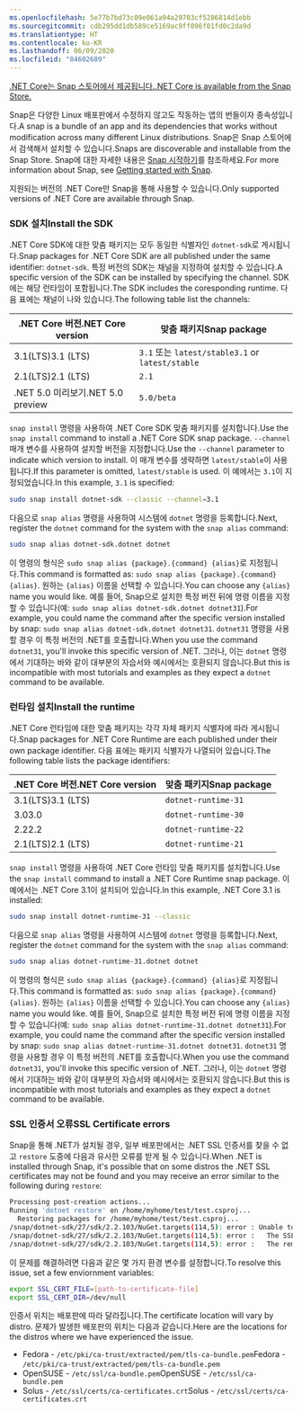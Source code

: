 ```yaml
---
ms.openlocfilehash: 5e77b7bd73c09e061a94a29703cf5286814d1ebb
ms.sourcegitcommit: cdb295dd1db589ce5169ac9ff096f01fd0c2da9d
ms.translationtype: HT
ms.contentlocale: ko-KR
ms.lasthandoff: 06/09/2020
ms.locfileid: "84602689"
---
```


[<span data-ttu-id="c6667-101">.NET Core는 Snap 스토어에서 제공됩니다.</span><span class="sxs-lookup"><span data-stu-id="c6667-101">.NET Core is available from the Snap Store.</span></span>](https://snapcraft.io/dotnet-sdk)

<span data-ttu-id="c6667-102">Snap은 다양한 Linux 배포판에서 수정하지 않고도 작동하는 앱의 번들이자 종속성입니다.</span><span class="sxs-lookup"><span data-stu-id="c6667-102">A snap is a bundle of an app and its dependencies that works without modification across many different Linux distributions.</span></span> <span data-ttu-id="c6667-103">Snap은 Snap 스토어에서 검색해서 설치할 수 있습니다.</span><span class="sxs-lookup"><span data-stu-id="c6667-103">Snaps are discoverable and installable from the Snap Store.</span></span> <span data-ttu-id="c6667-104">Snap에 대한 자세한 내용은 [Snap 시작하기](https://snapcraft.io/docs/getting-started)를 참조하세요.</span><span class="sxs-lookup"><span data-stu-id="c6667-104">For more information about Snap, see [Getting started with Snap](https://snapcraft.io/docs/getting-started).</span></span>

<span data-ttu-id="c6667-105">지원되는 버전의 .NET Core만 Snap을 통해 사용할 수 있습니다.</span><span class="sxs-lookup"><span data-stu-id="c6667-105">Only supported versions of .NET Core are available through Snap.</span></span>

### <a name="install-the-sdk"></a><span data-ttu-id="c6667-106">SDK 설치</span><span class="sxs-lookup"><span data-stu-id="c6667-106">Install the SDK</span></span>

<span data-ttu-id="c6667-107">.NET Core SDK에 대한 맞춤 패키지는 모두 동일한 식별자인 `dotnet-sdk`로 게시됩니다.</span><span class="sxs-lookup"><span data-stu-id="c6667-107">Snap packages for .NET Core SDK are all published under the same identifier: `dotnet-sdk`.</span></span> <span data-ttu-id="c6667-108">특정 버전의 SDK는 채널을 지정하여 설치할 수 있습니다.</span><span class="sxs-lookup"><span data-stu-id="c6667-108">A specific version of the SDK can be installed by specifying the channel.</span></span> <span data-ttu-id="c6667-109">SDK에는 해당 런타임이 포함됩니다.</span><span class="sxs-lookup"><span data-stu-id="c6667-109">The SDK includes the coresponding runtime.</span></span> <span data-ttu-id="c6667-110">다음 표에는 채널이 나와 있습니다.</span><span class="sxs-lookup"><span data-stu-id="c6667-110">The following table list the channels:</span></span>

| <span data-ttu-id="c6667-111">.NET Core 버전</span><span class="sxs-lookup"><span data-stu-id="c6667-111">.NET Core version</span></span> | <span data-ttu-id="c6667-112">맞춤 패키지</span><span class="sxs-lookup"><span data-stu-id="c6667-112">Snap package</span></span>             |
|-------------------|--------------------------|
| <span data-ttu-id="c6667-113">3.1(LTS)</span><span class="sxs-lookup"><span data-stu-id="c6667-113">3.1 (LTS)</span></span>         | <span data-ttu-id="c6667-114">`3.1` 또는 `latest/stable`</span><span class="sxs-lookup"><span data-stu-id="c6667-114">`3.1` or `latest/stable`</span></span> |
| <span data-ttu-id="c6667-115">2.1(LTS)</span><span class="sxs-lookup"><span data-stu-id="c6667-115">2.1 (LTS)</span></span>         | `2.1`                    |
| <span data-ttu-id="c6667-116">.NET 5.0 미리보기</span><span class="sxs-lookup"><span data-stu-id="c6667-116">.NET 5.0 preview</span></span>  | `5.0/beta`               |

<span data-ttu-id="c6667-117">`snap install` 명령을 사용하여 .NET Core SDK 맞춤 패키지를 설치합니다.</span><span class="sxs-lookup"><span data-stu-id="c6667-117">Use the `snap install` command to install a .NET Core SDK snap package.</span></span> <span data-ttu-id="c6667-118">`--channel` 매개 변수를 사용하여 설치할 버전을 지정합니다.</span><span class="sxs-lookup"><span data-stu-id="c6667-118">Use the `--channel` parameter to indicate which version to install.</span></span> <span data-ttu-id="c6667-119">이 매개 변수를 생략하면 `latest/stable`이 사용됩니다.</span><span class="sxs-lookup"><span data-stu-id="c6667-119">If this parameter is omitted, `latest/stable` is used.</span></span> <span data-ttu-id="c6667-120">이 예에서는 `3.1`이 지정되었습니다.</span><span class="sxs-lookup"><span data-stu-id="c6667-120">In this example, `3.1` is specified:</span></span>

```bash
sudo snap install dotnet-sdk --classic --channel=3.1
```

<span data-ttu-id="c6667-121">다음으로 `snap alias` 명령을 사용하여 시스템에 `dotnet` 명령을 등록합니다.</span><span class="sxs-lookup"><span data-stu-id="c6667-121">Next, register the `dotnet` command for the system with the `snap alias` command:</span></span>

```bash
sudo snap alias dotnet-sdk.dotnet dotnet
```

<span data-ttu-id="c6667-122">이 명령의 형식은 `sudo snap alias {package}.{command} {alias}`로 지정됩니다.</span><span class="sxs-lookup"><span data-stu-id="c6667-122">This command is formatted as: `sudo snap alias {package}.{command} {alias}`.</span></span> <span data-ttu-id="c6667-123">원하는 `{alias}` 이름을 선택할 수 있습니다.</span><span class="sxs-lookup"><span data-stu-id="c6667-123">You can choose any `{alias}` name you would like.</span></span> <span data-ttu-id="c6667-124">예를 들어, Snap으로 설치한 특정 버전 뒤에 명령 이름을 지정할 수 있습니다(예: `sudo snap alias dotnet-sdk.dotnet dotnet31`).</span><span class="sxs-lookup"><span data-stu-id="c6667-124">For example, you could name the command after the specific version installed by snap: `sudo snap alias dotnet-sdk.dotnet dotnet31`.</span></span> <span data-ttu-id="c6667-125">`dotnet31` 명령을 사용할 경우 이 특정 버전의 .NET를 호출합니다.</span><span class="sxs-lookup"><span data-stu-id="c6667-125">When you use the command `dotnet31`, you'll invoke this specific version of .NET.</span></span> <span data-ttu-id="c6667-126">그러나, 이는 `dotnet` 명령에서 기대하는 바와 같이 대부분의 자습서와 예시에서는 호환되지 않습니다.</span><span class="sxs-lookup"><span data-stu-id="c6667-126">But this is incompatible with most tutorials and examples as they expect a `dotnet` command to be available.</span></span>

### <a name="install-the-runtime"></a><span data-ttu-id="c6667-127">런타임 설치</span><span class="sxs-lookup"><span data-stu-id="c6667-127">Install the runtime</span></span>

<span data-ttu-id="c6667-128">.NET Core 런타임에 대한 맞춤 패키지는 각각 자체 패키지 식별자에 따라 게시됩니다.</span><span class="sxs-lookup"><span data-stu-id="c6667-128">Snap packages for .NET Core Runtime are each published under their own package identifier.</span></span> <span data-ttu-id="c6667-129">다음 표에는 패키지 식별자가 나열되어 있습니다.</span><span class="sxs-lookup"><span data-stu-id="c6667-129">The following table lists the package identifiers:</span></span>

| <span data-ttu-id="c6667-130">.NET Core 버전</span><span class="sxs-lookup"><span data-stu-id="c6667-130">.NET Core version</span></span> | <span data-ttu-id="c6667-131">맞춤 패키지</span><span class="sxs-lookup"><span data-stu-id="c6667-131">Snap package</span></span>        |
|-------------------|---------------------|
| <span data-ttu-id="c6667-132">3.1(LTS)</span><span class="sxs-lookup"><span data-stu-id="c6667-132">3.1 (LTS)</span></span>         | `dotnet-runtime-31` |
| <span data-ttu-id="c6667-133">3.0</span><span class="sxs-lookup"><span data-stu-id="c6667-133">3.0</span></span>               | `dotnet-runtime-30` |
| <span data-ttu-id="c6667-134">2.2</span><span class="sxs-lookup"><span data-stu-id="c6667-134">2.2</span></span>               | `dotnet-runtime-22` |
| <span data-ttu-id="c6667-135">2.1(LTS)</span><span class="sxs-lookup"><span data-stu-id="c6667-135">2.1 (LTS)</span></span>         | `dotnet-runtime-21` |

<span data-ttu-id="c6667-136">`snap install` 명령을 사용하여 .NET Core 런타임 맞춤 패키지를 설치합니다.</span><span class="sxs-lookup"><span data-stu-id="c6667-136">Use the `snap install` command to install a .NET Core Runtime snap package.</span></span> <span data-ttu-id="c6667-137">이 예에서는 .NET Core 3.1이 설치되어 있습니다.</span><span class="sxs-lookup"><span data-stu-id="c6667-137">In this example, .NET Core 3.1 is installed:</span></span>

```bash
sudo snap install dotnet-runtime-31 --classic
```

<span data-ttu-id="c6667-138">다음으로 `snap alias` 명령을 사용하여 시스템에 `dotnet` 명령을 등록합니다.</span><span class="sxs-lookup"><span data-stu-id="c6667-138">Next, register the `dotnet` command for the system with the `snap alias` command:</span></span>

```bash
sudo snap alias dotnet-runtime-31.dotnet dotnet
```

<span data-ttu-id="c6667-139">이 명령의 형식은 `sudo snap alias {package}.{command} {alias}`로 지정됩니다.</span><span class="sxs-lookup"><span data-stu-id="c6667-139">This command is formatted as: `sudo snap alias {package}.{command} {alias}`.</span></span> <span data-ttu-id="c6667-140">원하는 `{alias}` 이름을 선택할 수 있습니다.</span><span class="sxs-lookup"><span data-stu-id="c6667-140">You can choose any `{alias}` name you would like.</span></span> <span data-ttu-id="c6667-141">예를 들어, Snap으로 설치한 특정 버전 뒤에 명령 이름을 지정할 수 있습니다(예: `sudo snap alias dotnet-runtime-31.dotnet dotnet31`).</span><span class="sxs-lookup"><span data-stu-id="c6667-141">For example, you could name the command after the specific version installed by snap: `sudo snap alias dotnet-runtime-31.dotnet dotnet31`.</span></span> <span data-ttu-id="c6667-142">`dotnet31` 명령을 사용할 경우 이 특정 버전의 .NET를 호출합니다.</span><span class="sxs-lookup"><span data-stu-id="c6667-142">When you use the command `dotnet31`, you'll invoke this specific version of .NET.</span></span> <span data-ttu-id="c6667-143">그러나, 이는 `dotnet` 명령에서 기대하는 바와 같이 대부분의 자습서와 예시에서는 호환되지 않습니다.</span><span class="sxs-lookup"><span data-stu-id="c6667-143">But this is incompatible with most tutorials and examples as they expect a `dotnet` command to be available.</span></span>

### <a name="ssl-certificate-errors"></a><span data-ttu-id="c6667-144">SSL 인증서 오류</span><span class="sxs-lookup"><span data-stu-id="c6667-144">SSL Certificate errors</span></span>

<span data-ttu-id="c6667-145">Snap을 통해 .NET가 설치될 경우, 일부 배포판에서는 .NET SSL 인증서를 찾을 수 없고 `restore` 도중에 다음과 유사한 오류를 받게 될 수 있습니다.</span><span class="sxs-lookup"><span data-stu-id="c6667-145">When .NET is installed through Snap, it's possible that on some distros the .NET SSL certificates may not be found and you may receive an error similar to the following during `restore`:</span></span>

```bash
Processing post-creation actions...
Running 'dotnet restore' on /home/myhome/test/test.csproj...
  Restoring packages for /home/myhome/test/test.csproj...
/snap/dotnet-sdk/27/sdk/2.2.103/NuGet.targets(114,5): error : Unable to load the service index for source https://api.nuget.org/v3/index.json. [/home/myhome/test/test.csproj]
/snap/dotnet-sdk/27/sdk/2.2.103/NuGet.targets(114,5): error :   The SSL connection could not be established, see inner exception. [/home/myhome/test/test.csproj]
/snap/dotnet-sdk/27/sdk/2.2.103/NuGet.targets(114,5): error :   The remote certificate is invalid according to the validation procedure. [/home/myhome/test/test.csproj]
```

<span data-ttu-id="c6667-146">이 문제를 해결하려면 다음과 같은 몇 가지 환경 변수를 설정합니다.</span><span class="sxs-lookup"><span data-stu-id="c6667-146">To resolve this issue, set a few enviornment variables:</span></span>

```bash
export SSL_CERT_FILE=[path-to-certificate-file]
export SSL_CERT_DIR=/dev/null
```

<span data-ttu-id="c6667-147">인증서 위치는 배포판에 따라 달라집니다.</span><span class="sxs-lookup"><span data-stu-id="c6667-147">The certificate location will vary by distro.</span></span> <span data-ttu-id="c6667-148">문제가 발생한 배포판의 위치는 다음과 같습니다.</span><span class="sxs-lookup"><span data-stu-id="c6667-148">Here are the locations for the distros where we have experienced the issue.</span></span>

* <span data-ttu-id="c6667-149">Fedora - `/etc/pki/ca-trust/extracted/pem/tls-ca-bundle.pem`</span><span class="sxs-lookup"><span data-stu-id="c6667-149">Fedora - `/etc/pki/ca-trust/extracted/pem/tls-ca-bundle.pem`</span></span>
* <span data-ttu-id="c6667-150">OpenSUSE - `/etc/ssl/ca-bundle.pem`</span><span class="sxs-lookup"><span data-stu-id="c6667-150">OpenSUSE - `/etc/ssl/ca-bundle.pem`</span></span>
* <span data-ttu-id="c6667-151">Solus - `/etc/ssl/certs/ca-certificates.crt`</span><span class="sxs-lookup"><span data-stu-id="c6667-151">Solus - `/etc/ssl/certs/ca-certificates.crt`</span></span>
